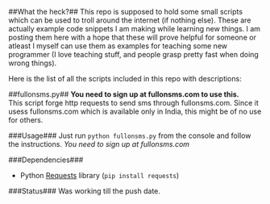 ##What the heck?##
This repo is supposed to hold some small scripts which can be used to troll around the internet (if nothing else).
These are actually example code snippets I am making while learning new things. I am posting them here with a hope that these will prove helpful for someone or atleast I myself can use them as examples for teaching some new programmer (I love teaching stuff, and people grasp pretty fast when doing wrong things).  

Here is the list of all the scripts included in this repo with descriptions:

##fullonsms.py##
**You need to sign up at fullonsms.com to use this.**  
This script forge http requests to send sms through fullonsms.com. Since it usess fullonsms.com which is available only in India, this might be of no use for others.

###Usage###
Just run <code>python fullonsms.py</code> from the console and follow the instructions. *You need to sign up at fullonsms.com*

###Dependencies###
*	Python [Requests](https://github.com/kennethreitz/requests) library (<code>pip install requests</code>)  


###Status###
Was working till the push date.